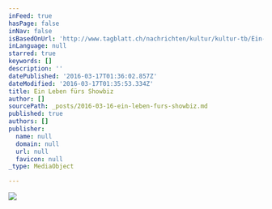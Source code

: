 ```yaml
---
inFeed: true
hasPage: false
inNav: false
isBasedOnUrl: 'http://www.tagblatt.ch/nachrichten/kultur/kultur-tb/Ein-Leben-fuers-Showbiz;art41,2871660'
inLanguage: null
starred: true
keywords: []
description: ''
datePublished: '2016-03-17T01:36:02.857Z'
dateModified: '2016-03-17T01:35:53.334Z'
title: Ein Leben fürs Showbiz
author: []
sourcePath: _posts/2016-03-16-ein-leben-furs-showbiz.md
published: true
authors: []
publisher:
  name: null
  domain: null
  url: null
  favicon: null
_type: MediaObject

---
```

![](https://s3-us-west-2.amazonaws.com/the-grid-img/p/5f938dd1e94d0323e066f7402cc4f3ca56244e0a.jpg)